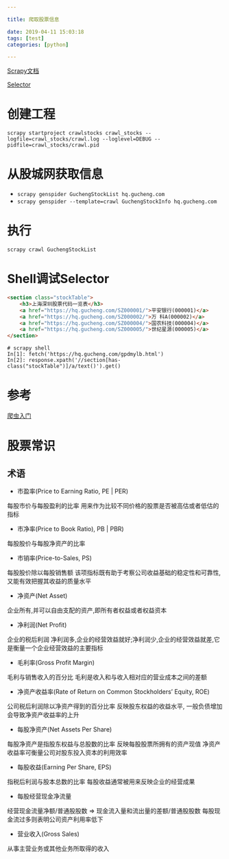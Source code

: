 ```yaml
---

title: 爬取股票信息

date: 2019-04-11 15:03:18
tags: [test]
categories: [python]

---
```


[Scrapy文档](https://doc.scrapy.org/en/latest/intro/overview.html)

[Selector](https://docs.scrapy.org/en/latest/topics/selectors.html)

# 创建工程

`scrapy startproject crawlstocks crawl_stocks --logfile=crawl_stocks/crawl.log --loglevel=DEBUG --pidfile=crawl_stocks/crawl.pid`


# 从股城网获取信息

- `scrapy genspider GuchengStockList hq.gucheng.com`
- `scrapy genspider --template=crawl GuchengStockInfo hq.gucheng.com`

# 执行

`scrapy crawl GuchengStockList`

# Shell调试Selector

```html
<section class="stockTable">
    <h3>上海深圳股票代码一览表</h3>
    <a href="https://hq.gucheng.com/SZ000001/">平安银行(000001)</a>
    <a href="https://hq.gucheng.com/SZ000002/">万 科A(000002)</a>
    <a href="https://hq.gucheng.com/SZ000004/">国农科技(000004)</a>
    <a href="https://hq.gucheng.com/SZ000005/">世纪星源(000005)</a>
</section>
```

```
# scrapy shell
In[1]: fetch('https://hq.gucheng.com/gpdmylb.html')
In[2]: response.xpath('//section[has-class("stockTable")]/a/text()').get()
```

# 参考

[爬虫入门](https://www.cnblogs.com/derek1184405959/p/8451798.html)

# 股票常识

## 术语

- 市盈率(Price to Earning Ratio, PE | PER)

每股市价与每股盈利的比率
用来作为比较不同价格的股票是否被高估或者低估的指标

- 市净率(Price to Book Ratio), PB | PBR)

每股股价与每股净资产的比率

- 市销率(Price-to-Sales, PS)

每股股价除以每股销售额
该项指标既有助于考察公司收益基础的稳定性和可靠性,又能有效把握其收益的质量水平

- 净资产(Net Asset)

企业所有,并可以自由支配的资产,即所有者权益或者权益资本

- 净利润(Net Profit)

企业的税后利润
净利润多,企业的经营效益就好;净利润少,企业的经营效益就差,它是衡量一个企业经营效益的主要指标

- 毛利率(Gross Profit Margin)

毛利与销售收入的百分比
毛利是收入和与收入相对应的营业成本之间的差额

- 净资产收益率(Rate of Return on Common Stockholders’ Equity, ROE)

公司税后利润除以净资产得到的百分比率
反映股东权益的收益水平, 一般负债增加会导致净资产收益率的上升

- 每股净资产(Net Assets Per Share)

每股净资产是指股东权益与总股数的比率
反映每股股票所拥有的资产现值
净资产收益率可衡量公司对股东投入资本的利用效率

- 每股收益(Earning Per Share, EPS)

指税后利润与股本总数的比率
每股收益通常被用来反映企业的经营成果

- 每股经营现金净流量

经营现金流量净额/普通股股数 => 现金流入量和流出量的差额/普通股股数
每股现金流过多则表明公司资产利用率低下

- 营业收入(Gross Sales)

从事主营业务或其他业务所取得的收入
